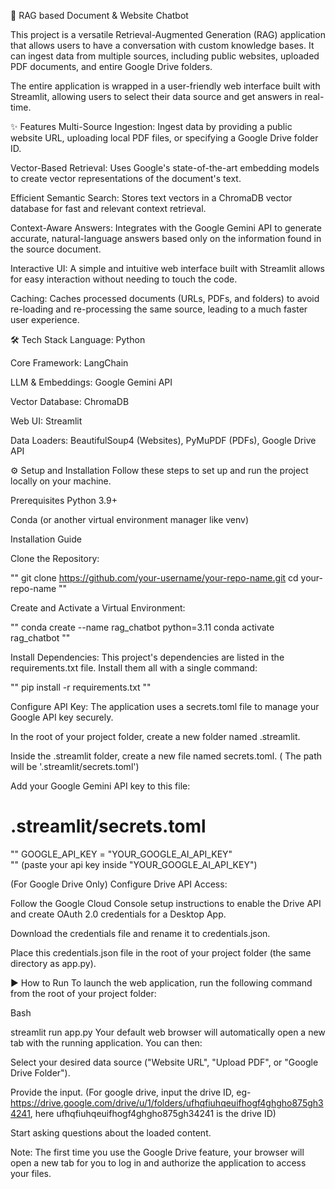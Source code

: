 🤖 RAG based Document & Website Chatbot



This project is a versatile Retrieval-Augmented Generation (RAG) application that allows users to have a conversation with custom knowledge bases. It can ingest data from multiple sources, including public websites, uploaded PDF documents, and entire Google Drive folders.

The entire application is wrapped in a user-friendly web interface built with Streamlit, allowing users to select their data source and get answers in real-time.

✨ Features
Multi-Source Ingestion: Ingest data by providing a public website URL, uploading local PDF files, or specifying a Google Drive folder ID.

Vector-Based Retrieval: Uses Google's state-of-the-art embedding models to create vector representations of the document's text.

Efficient Semantic Search: Stores text vectors in a ChromaDB vector database for fast and relevant context retrieval.

Context-Aware Answers: Integrates with the Google Gemini API to generate accurate, natural-language answers based only on the information found in the source document.

Interactive UI: A simple and intuitive web interface built with Streamlit allows for easy interaction without needing to touch the code.

Caching: Caches processed documents (URLs, PDFs, and folders) to avoid re-loading and re-processing the same source, leading to a much faster user experience.

🛠️ Tech Stack
Language: Python

Core Framework: LangChain

LLM & Embeddings: Google Gemini API

Vector Database: ChromaDB

Web UI: Streamlit

Data Loaders: BeautifulSoup4 (Websites), PyMuPDF (PDFs), Google Drive API

⚙️ Setup and Installation
Follow these steps to set up and run the project locally on your machine.

Prerequisites
Python 3.9+

Conda (or another virtual environment manager like venv)

Installation Guide

Clone the Repository:

""
git clone https://github.com/your-username/your-repo-name.git
cd your-repo-name
""


Create and Activate a Virtual Environment:

""
conda create --name rag_chatbot python=3.11
conda activate rag_chatbot
""


Install Dependencies:
This project's dependencies are listed in the requirements.txt file. Install them all with a single command:

""
pip install -r requirements.txt
""


Configure API Key:
The application uses a secrets.toml file to manage your Google API key securely.

In the root of your project folder, create a new folder named .streamlit.

Inside the .streamlit folder, create a new file named secrets.toml. ( The path will be '.streamlit/secrets.toml')

Add your Google Gemini API key to this file:

# .streamlit/secrets.toml

""
GOOGLE_API_KEY = "YOUR_GOOGLE_AI_API_KEY"  
""
(paste your api key inside "YOUR_GOOGLE_AI_API_KEY")



(For Google Drive Only) Configure Drive API Access:

Follow the Google Cloud Console setup instructions to enable the Drive API and create OAuth 2.0 credentials for a Desktop App.

Download the credentials file and rename it to credentials.json.

Place this credentials.json file in the root of your project folder (the same directory as app.py).

▶️ How to Run
To launch the web application, run the following command from the root of your project folder:

Bash

streamlit run app.py
Your default web browser will automatically open a new tab with the running application. You can then:

Select your desired data source ("Website URL", "Upload PDF", or "Google Drive Folder").

Provide the input.
(For google drive, input the drive ID, eg-https://drive.google.com/drive/u/1/folders/ufhqfiuhqeuifhogf4ghgho875gh34241, here ufhqfiuhqeuifhogf4ghgho875gh34241 
is the drive ID)

Start asking questions about the loaded content.

Note: The first time you use the Google Drive feature, your browser will open a new tab for you to log in and authorize the application to access your files.